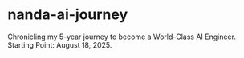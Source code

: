 # nanda-ai-journey
Chronicling my 5-year journey to become a World-Class AI Engineer. Starting Point: August 18, 2025.
